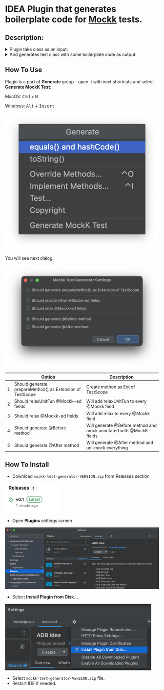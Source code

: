 # IDEA Plugin that generates boilerplate code for [Mockk](https://github.com/mockk/mockk) tests.

## Description:

<details>
<summary>Plugin take class as an input:</summary>

```kotlin
package com.test.project

class Foo(
    val t1: Any,
    val t2: (Any) -> Unit,
    val t3: kotlin.Lazy<Any>,
    val t4: dagger.Lazy<Any>,
)
```

</details>

<details>
<summary>And generates test class with some boilerplate code as output:</summary>

```kotlin
package com.test.project

import io.mockk.impl.annotations.MockK

class FooTest {

    @MockK
    lateinit var t1: Any

    @MockK
    lateinit var t2: (Any) -> Unit

    @MockK
    lateinit var t3: Any

    @MockK
    lateinit var t4: Any

    private fun prepareFoo(
        t1: Any = this.t1,
        t2: (Any) -> Unit = this.t2,
        t3: Any = this.t3,
        t4: Any = this.t4,
    ): Foo {
        return Foo(
            t1 = t1,
            t2 = t2,
            t3 = lazyOf(t3),
            t4 = { t4 },
        )
    }

}

```

</details>

## How To Use

Plugin is a part of **Generate** group - open it with next shortcuts and select **Generate MockK Test**:

MacOS: <kbd>Cmd</kbd> + <kbd>N</kbd>

Windows: <kbd>Alt</kbd> + <kbd>Insert</kbd>

![mockk-generate.png](images/mockk-generate.png)

You will see next dialog:

![usage-1.png](images/usage-1.png)

|   | Option                                                    | Description                                                        |
|---|-----------------------------------------------------------|--------------------------------------------------------------------|
| 1 | Should generate prepareMethod() as Extension of TestScope | Create method as Ext of TestScope                                  |
| 2 | Should relaxUnitFun @Mockk-ed fields                      | Will add relaxUnitFun to every @Mockk field                        |
| 3 | Should relax @Mockk-ed fields                             | Will add relax to every @Mockk field                               |
| 4 | Should generate @Before method                            | Will generate @Before method and mock annotated with @MockK fields |
| 5 | Should generate @After method                             | Will generate @After method and un-mock everything                 |

## How To Install

- Download `mockk-test-generator-VERSION.zip` from Releases section

![installation-1.png](images/installation-1.png)

- Open **Plugins** settings screen

![installation-2.png](images/installation-2.png)

- Select **Install Plugin from Disk...**

![installation-3.png](images/installation-3.png)

- Select `mockk-test-generator-VERSION.zip` file.
- Restart IDE if needed.